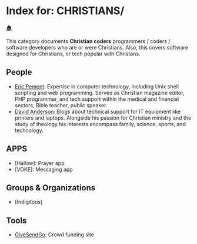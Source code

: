 # Index for: CHRISTIANS/

[🏚️](../README.md)

This category documents **Christian coders** programmers / coders / software developers who are or were Christians. Also, this covers software designed for Christians, or tech popular with Christans.

## People

- [Eric Pement](https://pement.org/): Expertise in computer technology, including Unix shell scripting and web programming. Served as Christian magazine editor, PHP programmer, and tech support within the medical and financial sectors, Bible teacher, public speaker.
- [David Anderson](https://david.dw-perspective.org.uk/da/): Blogs about technical support for IT equipment like printers and laptops. Alongside his passion for Christian ministry and the study of theology his interests encompass family, science, sports, and technology.

## APPS

- [Hallow]: Prayer app
- [VOKE]: Messaging app

## Groups & Organizations

- [Indigitous]

## Tools

- [GiveSendGo](https://www.givesendgo.com/): Crowd funding site